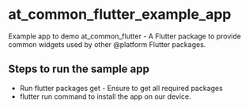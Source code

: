 # at_common_flutter_example_app

Example app to demo at_common_flutter - A Flutter package to provide common widgets used by other @‎platform Flutter packages.

## Steps to run the sample app

- Run flutter packages get - Ensure to get all required packages
- flutter run command to install the app on our device.

